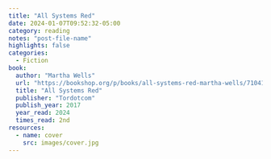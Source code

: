 ```yaml
---
title: "All Systems Red"
date: 2024-01-07T09:52:32-05:00
category: reading
notes: "post-file-name"
highlights: false
categories:
  - Fiction
book:
  author: "Martha Wells"
  url: "https://bookshop.org/p/books/all-systems-red-martha-wells/7104100?ean=9780765397539"
  title: "All Systems Red"
  publisher: "Tordotcom"
  publish_year: 2017
  year_read: 2024
  times_read: 2nd
resources:
  - name: cover
    src: images/cover.jpg
---
```


